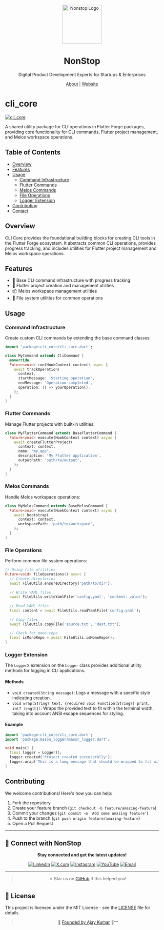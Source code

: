 <p align="center">
  <a href="https://nonstopio.com">
    <img src="https://github.com/nonstopio.png" alt="Nonstop Logo" height="128" />
  </a>
  <h1 align="center">NonStop</h1>
  <p align="center">Digital Product Development Experts for Startups & Enterprises</p>
  <p align="center">
    <a href="https://nonstopio.com/about-us">About</a> |
    <a href="https://nonstopio.com">Website</a>
  </p>
</p>

# cli_core

[![cli_core](https://img.shields.io/pub/v/cli_core.svg?label=cli_core&logo=dart&color=blue&style=for-the-badge)](https://pub.dev/packages/cli_core)

A shared utility package for CLI operations in Flutter Forge packages, providing core functionality for CLI commands, Flutter project management, and Melos workspace operations.

## Table of Contents

- [Overview](#overview)
- [Features](#features)
- [Usage](#usage)
  - [Command Infrastructure](#command-infrastructure)
  - [Flutter Commands](#flutter-commands)
  - [Melos Commands](#melos-commands)
  - [File Operations](#file-operations)
  - [Logger Extension](#logger-extension)
- [Contributing](#contributing)
- [Contact](#contact)

## Overview

CLI Core provides the foundational building blocks for creating CLI tools in the Flutter Forge ecosystem. It abstracts common CLI operations, provides progress tracking, and includes utilities for Flutter project management and Melos workspace operations.

## Features

- 🚀 Base CLI command infrastructure with progress tracking
- 📱 Flutter project creation and management utilities
- 📦 Melos workspace management utilities
- 🔧 File system utilities for common operations

## Usage

### Command Infrastructure

Create custom CLI commands by extending the base command classes:

```dart
import 'package:cli_core/cli_core.dart';

class MyCommand extends CliCommand {
  @override
  Future<void> run(HookContext context) async {
    await trackOperation(
      context,
      startMessage: 'Starting operation',
      endMessage: 'Operation completed',
      operation: () => yourOperation(),
    );
  }
}
```

### Flutter Commands

Manage Flutter projects with built-in utilities:

```dart
class MyFlutterCommand extends BaseFlutterCommand {
  Future<void> execute(HookContext context) async {
    await createFlutterProject(
      context: context,
      name: 'my_app',
      description: 'My Flutter application',
      outputPath: 'path/to/output',
    );
  }
}
```

### Melos Commands

Handle Melos workspace operations:

```dart
class MyMelosCommand extends BaseMelosCommand {
  Future<void> execute(HookContext context) async {
    await bootstrap(
      context: context,
      workspacePath: 'path/to/workspace',
    );
  }
}
```

### File Operations

Perform common file system operations:

```dart
// Using file utilities
Future<void> fileOperations() async {
  // Create directories
  await FileUtils.ensureDirectory('path/to/dir');
  
  // Write YAML files
  await FileUtils.writeYamlFile('config.yaml', 'content: value');
  
  // Read YAML files
  final content = await FileUtils.readYamlFile('config.yaml');
  
  // Copy files
  await FileUtils.copyFile('source.txt', 'dest.txt');
  
  // Check for mono-repo
  final isMonoRepo = await FileUtils.isMonoRepo();
}
```

### Logger Extension

The `LoggerX` extension on the `Logger` class provides additional utility methods for logging in CLI applications.

#### Methods

- `void created(String message)`: Logs a message with a specific style indicating creation.
- `void wrap(String? text, {required void Function(String?) print, int? length})`: Wraps the provided text to fit within the terminal width, taking into account ANSI escape sequences for styling.

#### Example

```dart
import 'package:cli_core/cli_core.dart';
import 'package:mason_logger/mason_logger.dart';

void main() {
  final logger = Logger();
  logger.created('Project created successfully');
  logger.wrap('This is a long message that should be wrapped to fit within the terminal width.', print: print);
}
```

## Contributing

We welcome contributions! Here's how you can help:

1. Fork the repository
2. Create your feature branch (`git checkout -b feature/amazing-feature`)
3. Commit your changes (`git commit -m 'Add some amazing feature'`)
4. Push to the branch (`git push origin feature/amazing-feature`)
5. Open a Pull Request

---

## 🔗 Connect with NonStop

<div align="center">

**Stay connected and get the latest updates!**

[![LinkedIn](https://img.shields.io/badge/LinkedIn-0077B5?style=for-the-badge&logo=linkedin&logoColor=white)](https://www.linkedin.com/company/nonstop-io)
[![X.com](https://img.shields.io/badge/X-000000?style=for-the-badge&logo=x&logoColor=white)](https://x.com/NonStopio)
[![Instagram](https://img.shields.io/badge/Instagram-E4405F?style=for-the-badge&logo=instagram&logoColor=white)](https://www.instagram.com/nonstopio_technologies/)
[![YouTube](https://img.shields.io/badge/YouTube-FF0000?style=for-the-badge&logo=youtube&logoColor=white)](https://www.youtube.com/@NonStopioTechnology)
[![Email](https://img.shields.io/badge/Email-D14836?style=for-the-badge&logo=gmail&logoColor=white)](mailto:contact@nonstopio.com)

</div>

---

<div align="center">

>  ⭐ Star us on [GitHub](https://github.com/nonstopio/flutter_forge) if this helped you!

</div>

## 📜 License

This project is licensed under the MIT License - see the [LICENSE](LICENSE) file for details.

<div align="center">

> 🎉 [Founded by Ajay Kumar](https://github.com/ProjectAJ14) 🎉**

</div>
